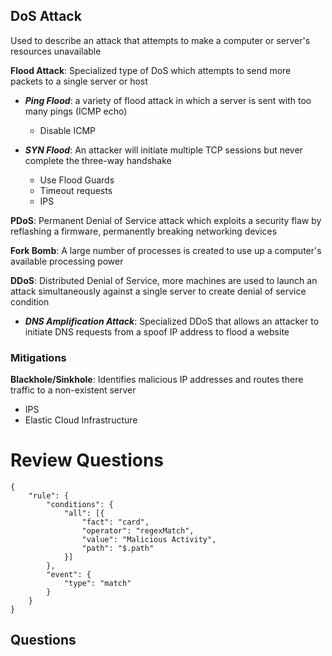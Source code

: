 ## DoS Attack

Used to describe an attack that attempts to make a computer or server's resources unavailable

**Flood Attack**: Specialized type of DoS which attempts to send more packets to a single server or host

- ***Ping Flood***: a variety of flood attack in which a server is sent with too many pings (ICMP echo)
	- Disable ICMP

- ***SYN Flood***: An attacker will initiate multiple TCP sessions but never complete the three-way handshake
	- Use Flood Guards
	- Timeout requests
	- IPS

**PDoS**: Permanent Denial of Service attack which exploits a security flaw by reflashing a firmware, permanently breaking networking devices

**Fork Bomb**: A large number of processes is created to use up a computer's available processing power

**DDoS**: Distributed Denial of Service, more machines are used to launch an attack simultaneously against a single server to create denial of service condition

- ***DNS Amplification Attack***: Specialized DDoS that allows an attacker to initiate DNS requests from a spoof IP address to flood a website

### Mitigations

**Blackhole/Sinkhole**: Identifies malicious IP addresses and routes there traffic to a non-existent server

- IPS
- Elastic Cloud Infrastructure

# Review Questions

```aosr-deck-config
{
	"rule": {
		"conditions": {
			"all": [{
				"fact": "card",
				"operator": "regexMatch",
				"value": "Malicious Activity",
				"path": "$.path"
			}]
		},
		"event": {
			"type": "match"
		}
	}
}
```

## Questions

